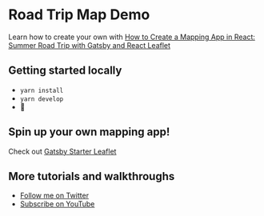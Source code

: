 # Road Trip Map Demo

Learn how to create your own with [How to Create a Mapping App in React: Summer Road Trip with Gatsby and React Leaflet](https://www.youtube.com/watch?v=FkO8uggDEXY)

## Getting started locally
* `yarn install`
* `yarn develop`
* 🚀

## Spin up your own mapping app!
Check out [Gatsby Starter Leaflet](https://github.com/colbyfayock/gatsby-starter-leaflet)

## More tutorials and walkthroughs
* [Follow me on Twitter](https://twitter.com/colbyfayock)
* [Subscribe on YouTube](https://www.youtube.com/colbyfayock)
